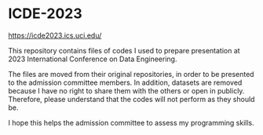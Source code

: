 # ICDE-2023
https://icde2023.ics.uci.edu/

This repository contains files of codes I used to prepare presentation at 2023 International Conference on Data Engineering.

The files are moved from their original repositories, in order to be presented to the admission committee members. In addition, datasets are removed because I have no right to share them with the others or open in publicly. Therefore, please understand that the codes will not perform as they should be.

I hope this helps the admission committee to assess my programming skills.
